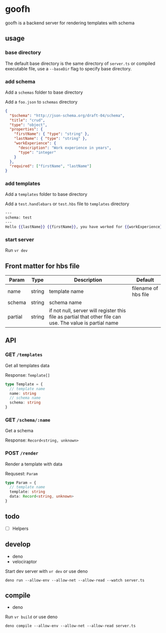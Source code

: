# goofh

goofh is a backend server for rendering templates with schema

## usage

### base directory

The default base directory is the same directory of `server.ts` or compiled executable file, use a `--baseDir` flag to specify base directory.

### add schema

Add a `schemas` folder to base directory

Add a `foo.json` to `schemas` directory

```json
{
  "$schema": "http://json-schema.org/draft-04/schema",
  "title": "crud",
  "type": "object",
  "properties": {
    "firstName": { "type": "string" },
    "lastName": { "type": "string" },
    "workExperience": {
      "description": "Work experience in years",
      "type": "integer"
    }
  },
  "required": ["firstName", "lastName"]
}

```

### add templates

Add a `templates` folder to base directory

Add a `test.handlebars` or `test.hbs` file to `templates` directory

```hbs
---
schema: test
---
Hello {{lastName}} {{firstName}}, you have worked for {{workExperience}} years!
```

### start server

Run `vr dev`

## Front matter for hbs file

|Param|Type|Description|Default|
|-|-|-|-|
|name|string|template name|filename of hbs file|
|schema|string|schema name||
|partial|string|if not null, server will register this file as partial that other file can use. The value is partial name||

## API

### GET `/templates`

Get all templates data

Response: `Template[]`

```typescript
type Template = {
  // template name
  name: string
  // schema name
  schema: string
}
```

### GET `/schema/:name`

Get a schema

Response: `Record<string, unknown>`

### POST `/render`

Render a template with data

Requsest: `Param`

```typescript
type Param = {
  // template name
  template: string
  data: Record<string, unknown>
}
```

## todo

- [ ] Helpers

## develop

- deno
- velociraptor

Start dev server with `vr dev` or use deno

```shell
deno run --allow-env --allow-net --allow-read --watch server.ts
```

## compile

- deno

Run `vr build` or use deno

```shell
deno compile --allow-env --allow-net --allow-read server.ts
```
